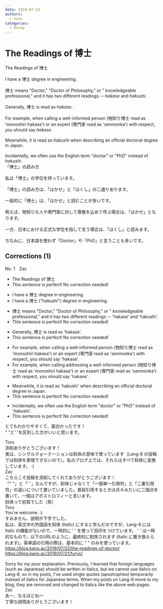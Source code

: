 ```yaml
---
date: 2019-07-22
authors:
  - toru
categories:
  - Essay
---
```


<h1 id="subject_show">The Readings of 博士</h1>
<div class="date" hidden>Jul 22, 2019 17:11</div>
<div id="post"><div id="body_show_ori">
The Readings of 博士<br/><br/>I have a 博士 degree in engineering.<br/><br/>博士 means "Doctor," "Doctor of Philosophy," or " knowledgeable professional," and it has two different readings -- <em>hakase</em> and <em>hakushi</em>.<br/><br/>Generally, 博士 is read as <em>hakase</em>.<br/><br/>For example, when calling a well-informed person (物知り博士 read as 'monoshiri hakase') or an expert (専門家 read as 'senmonka') with respect, you should say <em>hakase</em>.<br/><br/>Meanwhile, it is read as <em>hakushi</em> when describing an official doctoral degree in Japan.<br/><br/>Incidentally, we often use the English term "doctor" or "PhD" instead of <em>hakushi</em>.
</div></div>

<!-- more -->

<div id="post_ja"><div id="body_show_mo">
「博士」の読み方<br/><br/>私は「博士」の学位を持っています。<br/><br/>「博士」の読み方は、「はかせ」と「はくし」の二通りあります。<br/><br/>一般的に「博士」は、「はかせ」と読むことが多いです。<br/><br/>例えば、物知りな人や専門家に対して尊敬を込めて呼ぶ場合は、「はかせ」となります。<br/><br/>一方、日本における正式な学位を指して言う場合は、「はくし」と読みます。<br/><br/>ちなみに、日本語を使わず「Doctor」や「PhD」と言うことも多いです。
</div></div>

## Corrections (1)
<div id="block"><div class="first_name"> No. 1　<span class="just_name">Zac</span></div><div id="block2">
<ul class="correction_field">
<li class="incorrect">The Readings of 博士</li>
<li class="corrected perfect">This sentence is perfect! No correction needed!</li>
</ul>
<ul class="correction_field">
<li class="incorrect">I have a 博士 degree in engineering.</li>
<li class="corrected correct">
I have a 博士 <span class="f_blue">("hakushi") </span>degree in engineering.
</li>
</ul>
<ul class="correction_field">
<li class="incorrect">博士 means "Doctor," "Doctor of Philosophy," or " knowledgeable professional," and it has two different readings -- 'hakase' and 'hakushi'.</li>
<li class="corrected perfect">This sentence is perfect! No correction needed!</li>
</ul>
<ul class="correction_field">
<li class="incorrect">Generally, 博士 is read as 'hakase'.</li>
<li class="corrected perfect">This sentence is perfect! No correction needed!</li>
</ul>
<ul class="correction_field">
<li class="incorrect">For example, when calling a well-informed person (物知り博士 read as 'monoshiri hakase') or an expert (専門家 read as 'senmonka') with respect, you should say 'hakase'.</li>
<li class="corrected correct">
For example, when <span class="sline">calling </span><span class="f_red">addressing</span> a well-informed person (物知り博士 read as 'monoshiri hakase') or an expert (専門家 read as 'senmonka') with respect, you should say 'hakase'.
</li>
</ul>
<ul class="correction_field">
<li class="incorrect">Meanwhile, it is read as 'hakushi' when describing an official doctoral degree in Japan.</li>
<li class="corrected perfect">This sentence is perfect! No correction needed!</li>
</ul>
<ul class="correction_field">
<li class="incorrect">Incidentally, we often use the English term "doctor" or "PhD" instead of 'hakushi'.</li>
<li class="corrected perfect">This sentence is perfect! No correction needed!</li>
</ul>
<p class="comment_small">
 とてもわかりやすくて、面白かったです！
 <br/>
 " "と' 'を区別した方がいいと思います。
</p>

</div><div class="name"><span class="just_name">Toru</span><br>
添削ありがとうございます！<br/>実は、シングルクォーテーションは斜体の意味で使っています（Lang-8 の投稿では斜体を表現できないので）。私のブログ上では、それらはすべて斜体に変換しています。 :)
</div>
<div class="name"><span class="just_name">Zac</span><br>
こちらこそ投稿を添削してくれてありがとうございます！<br/>「" "」と「' '」なんですが、斜体じゃなくて「一個単一引用符」と「二重引用符」の違いについて書いていました。普段引用するときは点々みたいに二個点を書いて、一個はアポストロフィーと言います。<br/>斜体って初耳でした（笑）
</div>
<div class="name"><span class="just_name">Toru</span><br>
You're welcome. :)<br/>すみません、説明が下手でした。<br/>私は、英文中の外国語を斜体 (Italic) にすると学んだのですが、Lang-8 には Italic の機能がないので、一時的に ' ' を使って目印をつけています。 ' ' は一時的なもので、以下のURLのように、最終的に削除されます (Italic に置き換えられます)。英単語の引用の際は、基本的に " " のみを使っています。<br/><a href="https://blog.kano.ac/2019/07/22/the-readings-of-doctor/" target="_blank">https://blog.kano.ac/2019/07/22/the-readings-of-doctor/</a><br/><a href="https://blog.kano.ac/2019/07/21/furyo/" target="_blank">https://blog.kano.ac/2019/07/21/furyo/</a><br/><br/>Sorry for my poor explanation. Previously, I learned that foreign languages (such as Japanese) should be written in italics, but we cannot use italics on Lang-8, so in my posts, I've used single quotes (apostrophes) temporarily instead of italics for Japanese terms. When my posts on Lang-8 move to my blog, they are removed and changed to italics like the above web pages.
</div>
<div class="name"><span class="just_name">Zac</span><br>
あー、なるほどね～<br/>丁寧な説明ありがとうございます！
</div>
</div>
